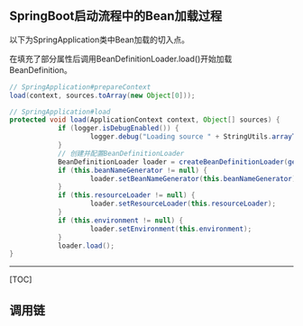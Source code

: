 ## SpringBoot启动流程中的Bean加载过程





以下为SpringApplication类中Bean加载的切入点。

在填充了部分属性后调用BeanDefinitionLoader.load()开始加载BeanDefinition。

```java
// SpringApplication#prepareContext	
load(context, sources.toArray(new Object[0]));

// SpringApplication#load
protected void load(ApplicationContext context, Object[] sources) {
            if (logger.isDebugEnabled()) {
                	logger.debug("Loading source " + StringUtils.arrayToCommaDelimitedString(sources));
            }
    		// 创建并配置BeanDefinitionLoader
            BeanDefinitionLoader loader = createBeanDefinitionLoader(getBeanDefinitionRegistry(context), sources);
            if (this.beanNameGenerator != null) {
                	loader.setBeanNameGenerator(this.beanNameGenerator);
            }
            if (this.resourceLoader != null) {
                	loader.setResourceLoader(this.resourceLoader);
            }
            if (this.environment != null) {
                	loader.setEnvironment(this.environment);
            }
            loader.load();
}
```



<!-- more -->

---

[TOC]

## 调用链